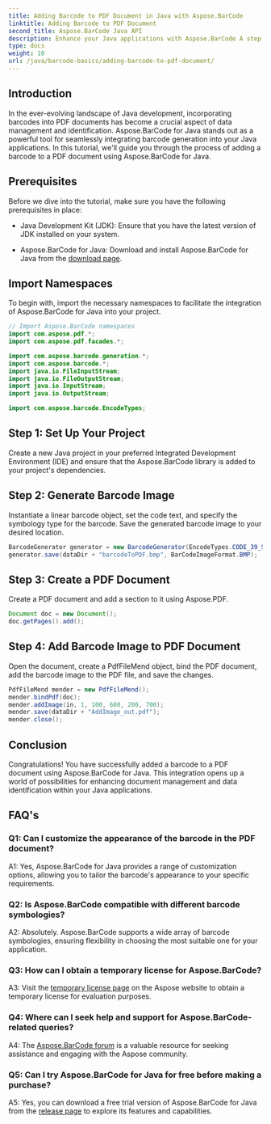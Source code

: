 ```yaml
---
title: Adding Barcode to PDF Document in Java with Aspose.BarCode
linktitle: Adding Barcode to PDF Document
second_title: Aspose.BarCode Java API
description: Enhance your Java applications with Aspose.BarCode A step-by-step guide to adding barcodes to PDF documents.
type: docs
weight: 10
url: /java/barcode-basics/adding-barcode-to-pdf-document/
---
```

## Introduction

In the ever-evolving landscape of Java development, incorporating barcodes into PDF documents has become a crucial aspect of data management and identification. Aspose.BarCode for Java stands out as a powerful tool for seamlessly integrating barcode generation into your Java applications. In this tutorial, we'll guide you through the process of adding a barcode to a PDF document using Aspose.BarCode for Java.

## Prerequisites

Before we dive into the tutorial, make sure you have the following prerequisites in place:

- Java Development Kit (JDK): Ensure that you have the latest version of JDK installed on your system.

- Aspose.BarCode for Java: Download and install Aspose.BarCode for Java from the [download page](https://releases.aspose.com/barcode/java/).

## Import Namespaces

To begin with, import the necessary namespaces to facilitate the integration of Aspose.BarCode for Java into your project.

```java
// Import Aspose.BarCode namespaces
import com.aspose.pdf.*;
import com.aspose.pdf.facades.*;

import com.aspose.barcode.generation.*;
import com.aspose.barcode.*;
import java.io.FileInputStream;
import java.io.FileOutputStream;
import java.io.InputStream;
import java.io.OutputStream;

import com.aspose.barcode.EncodeTypes;
```

## Step 1: Set Up Your Project

Create a new Java project in your preferred Integrated Development Environment (IDE) and ensure that the Aspose.BarCode library is added to your project's dependencies.

## Step 2: Generate Barcode Image

Instantiate a linear barcode object, set the code text, and specify the symbology type for the barcode. Save the generated barcode image to your desired location.

```java
BarcodeGenerator generator = new BarcodeGenerator(EncodeTypes.CODE_39_STANDARD, "1234567");
generator.save(dataDir + "barcodeToPDF.bmp", BarCodeImageFormat.BMP);
```

## Step 3: Create a PDF Document

Create a PDF document and add a section to it using Aspose.PDF.

```java
Document doc = new Document();
doc.getPages().add();
```

## Step 4: Add Barcode Image to PDF Document

Open the document, create a PdfFileMend object, bind the PDF document, add the barcode image to the PDF file, and save the changes.

```java
PdfFileMend mender = new PdfFileMend();
mender.bindPdf(doc);
mender.addImage(in, 1, 100, 600, 200, 700);
mender.save(dataDir + "AddImage_out.pdf");
mender.close();
```

## Conclusion

Congratulations! You have successfully added a barcode to a PDF document using Aspose.BarCode for Java. This integration opens up a world of possibilities for enhancing document management and data identification within your Java applications.

## FAQ's

### Q1: Can I customize the appearance of the barcode in the PDF document?

A1: Yes, Aspose.BarCode for Java provides a range of customization options, allowing you to tailor the barcode's appearance to your specific requirements.

### Q2: Is Aspose.BarCode compatible with different barcode symbologies?

A2: Absolutely. Aspose.BarCode supports a wide array of barcode symbologies, ensuring flexibility in choosing the most suitable one for your application.

### Q3: How can I obtain a temporary license for Aspose.BarCode?

A3: Visit the [temporary license page](https://purchase.aspose.com/temporary-license/) on the Aspose website to obtain a temporary license for evaluation purposes.

### Q4: Where can I seek help and support for Aspose.BarCode-related queries?

A4: The [Aspose.BarCode forum](https://forum.aspose.com/c/barcode/13) is a valuable resource for seeking assistance and engaging with the Aspose community.

### Q5: Can I try Aspose.BarCode for Java for free before making a purchase?

A5: Yes, you can download a free trial version of Aspose.BarCode for Java from the [release page](https://releases.aspose.com/) to explore its features and capabilities.
